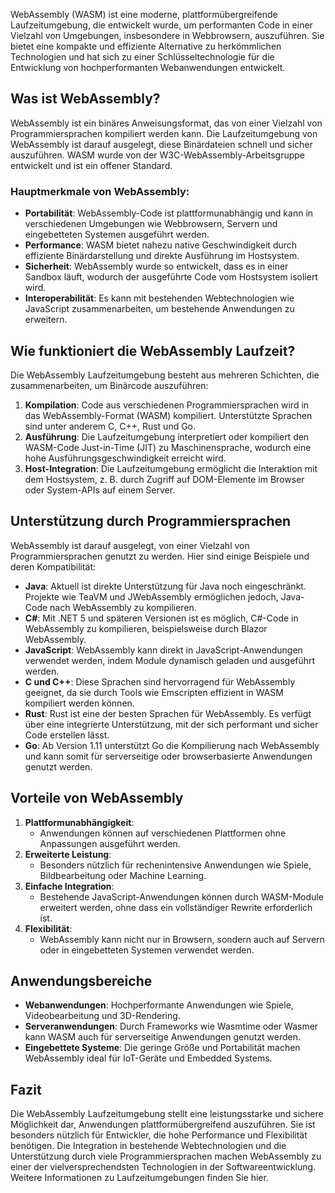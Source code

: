WebAssembly (WASM) ist eine moderne, plattformübergreifende Laufzeitumgebung, die entwickelt wurde, um performanten Code in einer Vielzahl von Umgebungen, insbesondere in Webbrowsern, auszuführen. Sie bietet eine kompakte und effiziente Alternative zu herkömmlichen Technologien und hat sich zu einer Schlüsseltechnologie für die Entwicklung von hochperformanten Webanwendungen entwickelt.

## Was ist WebAssembly?
WebAssembly ist ein binäres Anweisungsformat, das von einer Vielzahl von Programmiersprachen kompiliert werden kann. Die Laufzeitumgebung von WebAssembly ist darauf ausgelegt, diese Binärdateien schnell und sicher auszuführen. WASM wurde von der W3C-WebAssembly-Arbeitsgruppe entwickelt und ist ein offener Standard.

### Hauptmerkmale von WebAssembly:
- **Portabilität**: WebAssembly-Code ist plattformunabhängig und kann in verschiedenen Umgebungen wie Webbrowsern, Servern und eingebetteten Systemen ausgeführt werden.    
- **Performance**: WASM bietet nahezu native Geschwindigkeit durch effiziente Binärdarstellung und direkte Ausführung im Hostsystem.    
- **Sicherheit**: WebAssembly wurde so entwickelt, dass es in einer Sandbox läuft, wodurch der ausgeführte Code vom Hostsystem isoliert wird.    
- **Interoperabilität**: Es kann mit bestehenden Webtechnologien wie JavaScript zusammenarbeiten, um bestehende Anwendungen zu erweitern.
    
## Wie funktioniert die WebAssembly Laufzeit?
Die WebAssembly Laufzeitumgebung besteht aus mehreren Schichten, die zusammenarbeiten, um Binärcode auszuführen:
1. **Kompilation**: Code aus verschiedenen Programmiersprachen wird in das WebAssembly-Format (WASM) kompiliert. Unterstützte Sprachen sind unter anderem C, C++, Rust und Go.    
2. **Ausführung**: Die Laufzeitumgebung interpretiert oder kompiliert den WASM-Code Just-in-Time (JIT) zu Maschinensprache, wodurch eine hohe Ausführungsgeschwindigkeit erreicht wird.    
3. **Host-Integration**: Die Laufzeitumgebung ermöglicht die Interaktion mit dem Hostsystem, z. B. durch Zugriff auf DOM-Elemente im Browser oder System-APIs auf einem Server.    

## Unterstützung durch Programmiersprachen
WebAssembly ist darauf ausgelegt, von einer Vielzahl von Programmiersprachen genutzt zu werden. Hier sind einige Beispiele und deren Kompatibilität:
- **Java**: Aktuell ist direkte Unterstützung für Java noch eingeschränkt. Projekte wie TeaVM und JWebAssembly ermöglichen jedoch, Java-Code nach WebAssembly zu kompilieren.    
- **C#**: Mit .NET 5 und späteren Versionen ist es möglich, C#-Code in WebAssembly zu kompilieren, beispielsweise durch Blazor WebAssembly.    
- **JavaScript**: WebAssembly kann direkt in JavaScript-Anwendungen verwendet werden, indem Module dynamisch geladen und ausgeführt werden.    
- **C und C++**: Diese Sprachen sind hervorragend für WebAssembly geeignet, da sie durch Tools wie Emscripten effizient in WASM kompiliert werden können.    
- **Rust**: Rust ist eine der besten Sprachen für WebAssembly. Es verfügt über eine integrierte Unterstützung, mit der sich performant und sicher Code erstellen lässt.    
- **Go**: Ab Version 1.11 unterstützt Go die Kompilierung nach WebAssembly und kann somit für serverseitige oder browserbasierte Anwendungen genutzt werden.
    
## Vorteile von WebAssembly
1. **Plattformunabhängigkeit**:
    - Anwendungen können auf verschiedenen Plattformen ohne Anpassungen ausgeführt werden.        
2. **Erweiterte Leistung**:    
    - Besonders nützlich für rechenintensive Anwendungen wie Spiele, Bildbearbeitung oder Machine Learning.        
3. **Einfache Integration**:    
    - Bestehende JavaScript-Anwendungen können durch WASM-Module erweitert werden, ohne dass ein vollständiger Rewrite erforderlich ist.        
4. **Flexibilität**:    
    - WebAssembly kann nicht nur in Browsern, sondern auch auf Servern oder in eingebetteten Systemen verwendet werden.
        
## Anwendungsbereiche
- **Webanwendungen**: Hochperformante Anwendungen wie Spiele, Videobearbeitung und 3D-Rendering.    
- **Serveranwendungen**: Durch Frameworks wie Wasmtime oder Wasmer kann WASM auch für serverseitige Anwendungen genutzt werden.    
- **Eingebettete Systeme**: Die geringe Größe und Portabilität machen WebAssembly ideal für IoT-Geräte und Embedded Systems.
    
## Fazit
Die WebAssembly Laufzeitumgebung stellt eine leistungsstarke und sichere Möglichkeit dar, Anwendungen plattformübergreifend auszuführen. Sie ist besonders nützlich für Entwickler, die hohe Performance und Flexibilität benötigen. Die Integration in bestehende Webtechnologien und die Unterstützung durch viele Programmiersprachen machen WebAssembly zu einer der vielversprechendsten Technologien in der Softwareentwicklung. Weitere Informationen zu Laufzeitumgebungen finden Sie hier.